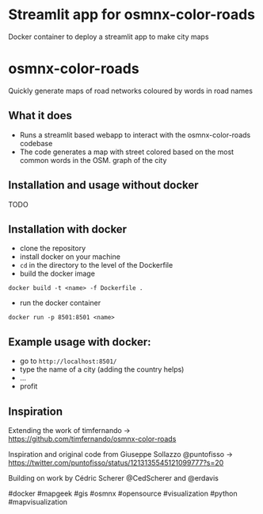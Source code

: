 # Streamlit app for osmnx-color-roads
Docker container to deploy a streamlit app to make city maps

# osmnx-color-roads
Quickly generate maps of road networks coloured by words in road names

## What it does

* Runs a streamlit based webapp to interact with the osmnx-color-roads codebase
* The code generates a map with street colored based on the most common words in the OSM. graph of the city

## Installation and usage without docker
TODO

## Installation with docker

* clone the repository
* install docker on your machine
* `cd` in the directory to the level of the Dockerfile
* build the docker image
```
docker build -t <name> -f Dockerfile .
```
* run the docker container
```
docker run -p 8501:8501 <name>
```

## Example usage with docker:
* go to `http://localhost:8501/`
* type the name of a city (adding the country helps)
* ...
* profit

## Inspiration
Extending the work of timfernando
-> https://github.com/timfernando/osmnx-color-roads

Inspiration and original code from Giuseppe Sollazzo @puntofisso
-> https://twitter.com/puntofisso/status/1213135545121099777?s=20

Building on work by Cédric Scherer @CedScherer and @erdavis

#docker #mapgeek #gis #osmnx #opensource #visualization #python #mapvisualization

